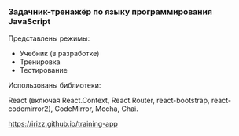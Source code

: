 <h3>Задачник-тренажёр по языку программирования JavaScript</h3>
Представлены режимы:
<ul>
  <li>Учебник (в разработке)</li>
  <li>Тренировка</li>
  <li>Тестирование</li>
</ul>

<p>Использованы библиотеки:</p>
<p>React (включая React.Context, React.Router, react-bootstrap, react-codemirror2), CodeMirror, Mocha, Chai.</p>

https://irizz.github.io/training-app






